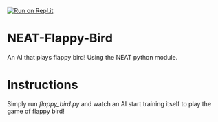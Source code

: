 [![Run on Repl.it](https://repl.it/badge/github/abodthedude25/Flappy-Bird-AI)](https://repl.it/github/abodthedude25/Flappy-Bird-AI)
# NEAT-Flappy-Bird
An AI that plays flappy bird! Using the NEAT python module.

# Instructions
Simply run *flappy_bird.py* and watch an AI start training itself to play the game of flappy bird!


